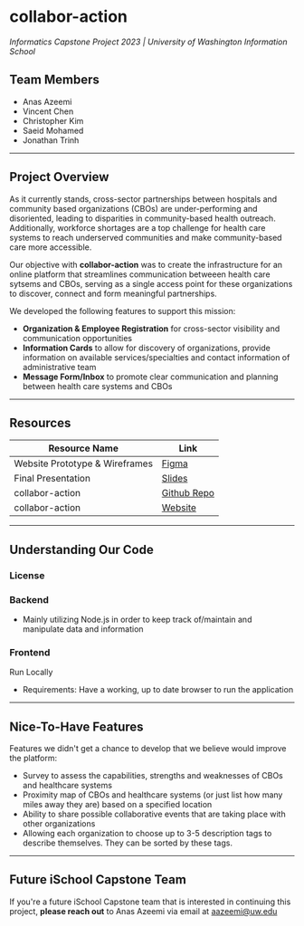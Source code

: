 # collabor-action
_Informatics Capstone Project 2023 | University of Washington Information School_

## Team Members

- Anas Azeemi
- Vincent Chen
- Christopher Kim
- Saeid Mohamed
- Jonathan Trinh
___

## Project Overview
As it currently stands, cross-sector partnerships between hospitals and community based organizations (CBOs) are under-performing and disoriented, leading to disparities in community-based health outreach. Additionally, workforce shortages are a top challenge for health care systems to reach underserved communities and make community-based care more accessible.

Our objective with **collabor-action** was to create the infrastructure for an online platform that streamlines communication betweeen health care sytsems and CBOs, serving as a single access point for these organizations to discover, connect and form meaningful partnerships.

We developed the following features to support this mission:

- **Organization & Employee Registration** for cross-sector visibility and communication opportunities
- **Information Cards** to allow for discovery of organizations, provide information on available services/specialties and contact information of administrative team
- **Message Form/Inbox** to promote clear communication and planning between health care systems and CBOs
___

## Resources
|Resource Name|Link|
|-----------|-----------|
|Website Prototype & Wireframes| [Figma](https://www.figma.com/proto/e8zUsCE0Keh35pdWbtljdo/Capstone-Project-Prototype-2?node-id=1-35&scaling=min-zoom&page-id=0%3A1&starting-point-node-id=1%3A1068)|
|Final Presentation| [Slides](https://docs.google.com/presentation/d/1HO_Gbb9zFn6xtqrn0dmXbMgqcaScAZrmkY_mccyp3Rs/edit?usp=sharing)|
|collabor-action| [Github Repo](https://github.com/Saeid135/evergreen-roots.git)|
|collabor-action| [Website]()|

___

## Understanding Our Code

### License

### Backend
- Mainly utilizing Node.js in order to keep track of/maintain and manipulate data and information

### Frontend
Run Locally
- Requirements:
  Have a working, up to date browser to run the application

___

## Nice-To-Have Features
Features we didn't get a chance to develop that we believe would improve the platform:
- Survey to assess the capabilities, strengths and weaknesses of CBOs and healthcare systems
- Proximity map of CBOs and healthcare systems (or just list how many miles away they are) based on a specified location
- Ability to share possible collaborative events that are taking place with other organizations
- Allowing each organization to choose up to 3-5 description tags to describe themselves. They can be sorted by these tags.

___

## Future iSchool Capstone Team
If you're a future iSchool Capstone team that is interested in continuing this project, **please reach out** to Anas Azeemi via email at aazeemi@uw.edu












